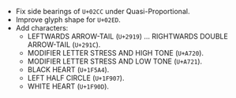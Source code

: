 * Fix side bearings of `U+02CC` under Quasi-Proportional.
* Improve glyph shape for `U+02ED`.
* Add characters:
  - LEFTWARDS ARROW-TAIL (`U+2919`) ... RIGHTWARDS DOUBLE ARROW-TAIL (`U+291C`).
  - MODIFIER LETTER STRESS AND HIGH TONE (`U+A720`).
  - MODIFIER LETTER STRESS AND LOW TONE (`U+A721`).
  - BLACK HEART (`U+1F5A4`).
  - LEFT HALF CIRCLE (`U+1F907`).
  - WHITE HEART (`U+1F90D`).
